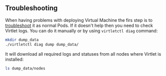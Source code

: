 ## Troubleshooting

When having problems with deploying Virtual Machine the firs step is to [troubleshoot](https://kubernetes.io/docs/tasks/debug-application-cluster/debug-application/) it as normal Pods.
If it doesn't help then you need to check Virtlet logs. You can do it manually or by using `virtletctl diag` command:

```bash
mkdir dump_data
./virtletctl diag dump dump_data/
```

It will download all required logs and statuses from all nodes where Virtlet is installed:

```bash
ls dump_data/nodes
```
